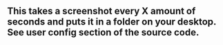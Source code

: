 ## This takes a screenshot every X amount of seconds and puts it in a folder on your desktop. See user config section of the source code.
